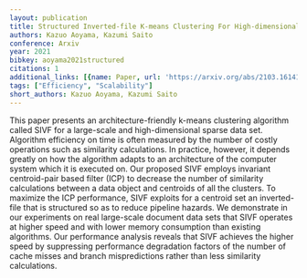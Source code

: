 ```yaml
---
layout: publication
title: Structured Inverted-file K-means Clustering For High-dimensional Sparse Data
authors: Kazuo Aoyama, Kazumi Saito
conference: Arxiv
year: 2021
bibkey: aoyama2021structured
citations: 1
additional_links: [{name: Paper, url: 'https://arxiv.org/abs/2103.16141'}]
tags: ["Efficiency", "Scalability"]
short_authors: Kazuo Aoyama, Kazumi Saito
---
```

This paper presents an architecture-friendly k-means clustering algorithm
called SIVF for a large-scale and high-dimensional sparse data set. Algorithm
efficiency on time is often measured by the number of costly operations such as
similarity calculations. In practice, however, it depends greatly on how the
algorithm adapts to an architecture of the computer system which it is executed
on. Our proposed SIVF employs invariant centroid-pair based filter (ICP) to
decrease the number of similarity calculations between a data object and
centroids of all the clusters. To maximize the ICP performance, SIVF exploits
for a centroid set an inverted-file that is structured so as to reduce pipeline
hazards. We demonstrate in our experiments on real large-scale document data
sets that SIVF operates at higher speed and with lower memory consumption than
existing algorithms. Our performance analysis reveals that SIVF achieves the
higher speed by suppressing performance degradation factors of the number of
cache misses and branch mispredictions rather than less similarity
calculations.